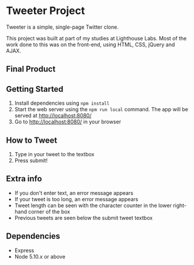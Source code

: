 # Tweeter Project

Tweeter is a simple, single-page Twitter clone.

This project was built at part of my studies at Lighthouse Labs. Most of the work done to this was on the front-end, using HTML, CSS, jQuery and AJAX.

## Final Product


## Getting Started

1. Install dependencies using `npm install`
2. Start the web server using the `npm run local` command. The app will be served at <http://localhost:8080/>
4. Go to <http://localhost:8080/> in your browser

## How to Tweet
1. Type in your tweet to the textbox
2. Press submit! 

## Extra info
- If you don't enter text, an error message appears
- If your tweet is too long, an error message appears
- Tweet length can be seen with the character counter in the lower right-hand corner of the box
- Previous tweets are seen below the submit tweet textbox

## Dependencies

- Express
- Node 5.10.x or above
